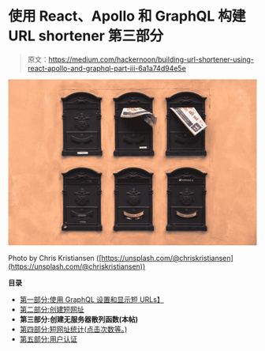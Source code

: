 # 使用 React、Apollo 和 GraphQL 构建 URL shortener 第三部分

> 原文：<https://medium.com/hackernoon/building-url-shortener-using-react-apollo-and-graphql-part-iii-6a1a74d94e5e>

![](img/6f88a2cc38c0f69cceedec6fcba71a12.png)

Photo by Chris Kristiansen ([https://unsplash.com/@chriskristiansen](https://unsplash.com/@chriskristiansen))

**目录**

*   [第一部分:使用 GraphQL 设置和显示短 URLs】](/@pjausovec/building-url-shortener-using-react-apollo-and-graphql-part-i-467aef8c64ce)
*   [第二部分:创建短网址](https://hackernoon.com/building-url-shortener-using-react-apollo-and-graphql-part-ii-d686dd797c71)
*   **第三部分:创建无服务器散列函数(本帖)**
*   [第四部分:短网址统计(点击次数等。)](/@pjausovec/building-url-shortener-using-react-apollo-and-graphql-part-iv-tracking-url-clicks-2d486a706008)
*   [第五部分:用户认证](/@pjausovec/building-url-shortener-using-react-apollo-and-graphql-part-v-user-authentication-726c45979b82)